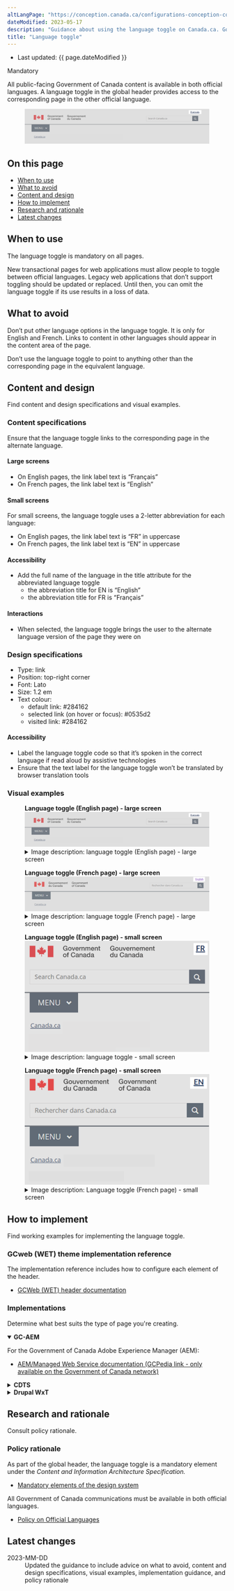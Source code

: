 ```yaml
---
altLangPage: "https://conception.canada.ca/configurations-conception-communes/changer-langue.html"
dateModified: 2023-05-17
description: "Guidance about using the language toggle on Canada.ca. Government of Canada content is available in both official languages. A language toggle in the global header provides access to the corresponding page in the other official language."
title: "Language toggle"
---
```

<div class="row">
  <div class="col-md-12 pull-left">
    <ul class="list-inline small mrgn-bttm-sm" id="list-inline-desktop-only">
      <li class="mrgn-rght-lg"> Last updated: {{ page.dateModified }}</li>
    </ul>
  </div>
</div>
<p><span class="label label-danger">Mandatory</span></p>
<p>All public-facing Government of Canada content is available in both official languages. A language toggle in the global header provides access to the corresponding page in the other official language.</p>
<div class="pattern-demo mrgn-tp-lg">
  <figure class="mrgn-bttm-sm"><img src="../../images/01-lang-toggle-en.png" class="img-responsive" alt=""></figure>
</div>
<section>
  <h2>On this page</h2>
  <ul>
    <li><a href="#when">When to use</a></li>
    <li><a href="#avoid">What to avoid</a></li>
    <li><a href="#content">Content and design</a></li>
    <li><a href="#implementation">How to implement</a></li>
    <li><a href="#research">Research and rationale</a></li>
    <li><a href="#changes">Latest changes</a></li>
  </ul>
</section>

<h2 id="when">When to use</h2>
<p>The language toggle is mandatory on all pages.</p>
<p>New transactional pages for web applications must allow people to toggle between official languages. Legacy web applications that don’t support toggling should be updated or replaced. Until then, you can omit the language toggle if its use results in a loss of data.</p>

<h2 id="avoid">What to avoid</h2>
<p>Don’t put other language options in the language toggle. It is only for English and French. Links to content in other languages should appear in the content area of the page.</p>
<p>Don’t use the language toggle to point to anything other than the corresponding page in the equivalent language.</p>

<h2 id="content">Content and design</h2>
<p>Find content and design specifications and visual examples.</p>

<h3>Content specifications</h3>
<p>Ensure that the language toggle links to the corresponding page in the alternate language.</p>

<h4>Large screens</h4>
<ul>
  <li>On English pages, the link label text is “Français”</li>
  <li>On French pages, the link label text is “English”</li>
</ul>
<h4>Small screens</h4>
<p>For small screens, the language toggle uses a 2-letter abbreviation for each language:</p>
<ul>
  <li>On English pages, the link label text is “FR” in uppercase</li>
  <li>On French pages, the link label text is “EN” in uppercase</li>
</ul>
<h4>Accessibility</h4>
<ul>
  <li>Add the full name of the language in the title attribute for the abbreviated language toggle
    <ul>
      <li>the abbreviation title for EN is “English”</li>
      <li>the abbreviation title for FR is “Français”</li>
    </ul>
  </li>
</ul>
<h4>Interactions</h4>
<ul>
  <li>When selected, the language toggle brings the user to the alternate language version of the page they were on</li>
</ul>
<h3>Design specifications</h3>
<ul>
  <li>Type: link</li>
  <li>Position: top-right corner</li>
  <li>Font: Lato</li>
  <li>Size: 1.2 em</li>
  <li>Text colour:
    <ul>
      <li>default link: #284162</li>
      <li>selected link (on hover or focus): #0535d2</li>
      <li>visited link: #284162</li>
    </ul>
  </li>
</ul>
<h4>Accessibility</h4>
<ul>
  <li>Label the language toggle code so that it’s spoken in the correct language if read aloud by assistive technologies</li>
  <li>Ensure that the text label for the language toggle won’t be translated by browser translation tools</li>
</ul>
<h3>Visual examples</h3>
<div class="pattern-demo mrgn-tp-lg">
  <figure>
    <figcaption><b>Language toggle (English page) - large screen</b></figcaption>
    <img src="../../images/01-lang-toggle-en.png" class="img-responsive" alt="">
    <details class="mrgn-tp-md">
      <summary class="wb-toggle small" data-toggle="{&quot;print&quot;:&quot;on&quot;}">Image description: language toggle (English page) - large screen</summary>
      <p class="mrgn-tp-lg">Standard header of an English Canada.ca page with a highlight of the linked word Français in the top-right corner</p>
    </details>
  </figure>
</div>
<div class="pattern-demo mrgn-tp-lg">
  <figure>
    <figcaption><b>Language toggle (French page) - large screen</b></figcaption>
    <img src="../../images/01-lang-toggle-fr.png" class="img-responsive" alt="">
    <details class="mrgn-tp-md">
      <summary class="wb-toggle small" data-toggle="{&quot;print&quot;:&quot;on&quot;}">Image description: language toggle (French page) - large screen</summary>
      <p class="mrgn-tp-lg">Standard header of a French Canada.ca page with a highlight of the linked word English in the top-right corner</p>
    </details>
  </figure>
</div>
<div class="pattern-demo mrgn-tp-lg">
  <figure>
    <figcaption><b>Language toggle (English page) - small screen</b></figcaption>
    <img src="../../images/01-lang-toggle-sm-en.png" class="img-responsive" alt="">
    <details class="mrgn-tp-md">
      <summary class="wb-toggle small" data-toggle="{&quot;print&quot;:&quot;on&quot;}">Image description: language toggle - small screen</summary>
      <p class="mrgn-tp-lg">Standard header of an English Canada.ca page with a highlight of the linked abbreviation FR in the top-right corner</p>
    </details>
  </figure>
</div>
<div class="pattern-demo mrgn-tp-lg">
  <figure>
    <figcaption><b>Language toggle (French page) - small screen</b></figcaption>
    <img src="../../images/01-lang-toggle-sm-fr.png" class="img-responsive" alt="">
    <details class="mrgn-tp-md">
      <summary class="wb-toggle small" data-toggle="{&quot;print&quot;:&quot;on&quot;}">Image description: Language toggle (French page) - small screen</summary>
      <p class="mrgn-tp-lg">Standard header of a French Canada.ca page with a highlight of the linked abbreviation EN in the top-right corner</p>
    </details>
  </figure>
</div>
<h2 id="implementation">How to implement</h2>
<p>Find working examples for implementing the language toggle.</p>
<h3>GCweb (WET) theme implementation reference</h3>
<p>The implementation reference includes how to configure each element of the header.</p>
<ul>
  <li><a href="https://wet-boew.github.io/GCWeb/sites/header/header-docs-en.html">GCWeb (WET) header documentation</a></li>
</ul>
<h3>Implementations</h3>
<p>Determine what best suits the type of page you're creating.</p>
<div class="row">
  <div class="col-md-8">
    <div class="wb-tabs mrgn-tp-lg">
      <div class="tabpanels">
        <details id="004" open="open">
          <summary><strong>GC-AEM</strong></summary>
          <p class="mrgn-tp-lg">For the Government of Canada Adobe Experience Manager (AEM):</p>
          <ul>
            <li><a href="https://www.gcpedia.gc.ca/wiki/AEM_GC-specific_Documentation_6.5">AEM/Managed Web Service documentation (GCPedia link - only available on the Government of Canada network)</a></li>
          </ul>
        </details>
        <details id="005">
          <summary><strong>CDTS</strong></summary>
          <p class="mrgn-tp-lg">For the Centrally Deployed Templates Solution (CDTS):</p>
          <ul>
            <li><a href="https://cenw-wscoe.github.io/sgdc-cdts/docs/index-en.html">CDTS documentation</a></li>
          </ul>
        </details>
        <details id="006">
          <summary><strong>Drupal WxT</strong></summary>
          <p class="mrgn-tp-lg">For Drupal WxT:</p>
          <ul>
            <li><a href="https://drupalwxt.github.io/en/">Drupal WxT documentation</a></li>
          </ul>
        </details>
      </div>
    </div>
  </div>
</div>
<div class="cnt-wdth-lmtd">
  <h2 id="research">Research and rationale</h2>
  <p>Consult policy rationale.</p>
  <h3>Policy rationale</h3>
  <p>As part of the global header, the language toggle is a mandatory element under the <cite>Content and Information Architecture Specification.</cite></p>
  <ul>
    <li><a href="https://www.canada.ca/en/treasury-board-secretariat/services/government-communications/canada-content-information-architecture-specification/mandatory-elements.html">Mandatory elements of the design system</a></li>
  </ul>
  <p>All Government of Canada communications must be available in both official languages.</p>
  <ul>
    <li><a href="https://www.tbs-sct.canada.ca/pol/doc-eng.aspx?id=26160">Policy on Official Languages</a></li>
  </ul>
  <h2 id="changes">Latest changes</h2>
  <dl class="dl-horizontal">
    <dt>
      <time>2023-MM-DD</time>
    </dt>
    <dd>Updated the guidance to include advice on what to avoid, content and design specifications, visual examples, implementation guidance, and policy rationale</dd>
  </dl>
</div>
